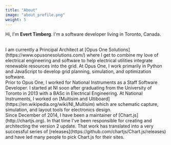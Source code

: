 ```yaml
---
title: "About"
image: "about_profile.png"
weight: 5
---
```

Hi, I'm **Evert Timberg**. I'm a software developer living in Toronto, Canada.

<br>
I am currently a Principal Architect at [Opus One Solutions](https://www.opusonesolutions.com/) where I get to combine my love of electrical engineering and software to help electrical utilities integrate renewable resources into the grid. At Opus One, I work primarily in Python and JavaScript to develop grid planning, simulation, and optimization software. 

<br>
Prior to Opus One, I worked for National Instruments as a Staff Software Developer. I started at NI soon after graduating from the University of Toronto in 2013 with a BASc in Electrical Engineering. At National Instruments, I worked on [Multisim and Ultiboard](https://en.wikipedia.org/wiki/NI_Multisim) which are schematic capture, simulation, and layout tools for electronics design.

<br>
Since December of 2014, I have been a maintainer of [Chart.js](http://chartjs.org). In that time I've been responsible for creating and architecting the version 2 update. That work has translated into a very successful series of [releases](https://github.com/chartjs/Chart.js/releases) and have led many people to pick Chart.js for their sites. 